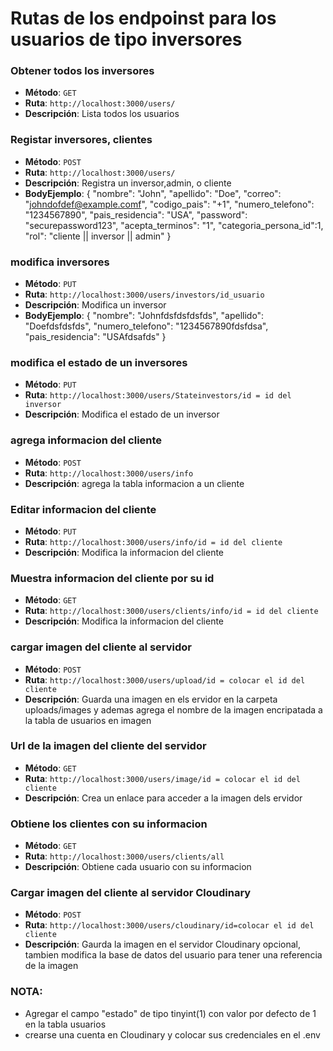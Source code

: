 # Rutas de los endpoinst para los usuarios de tipo inversores

### Obtener todos los inversores
- **Método**: `GET`
- **Ruta**: `http://localhost:3000/users/`
- **Descripción**: Lista todos los usuarios

### Registar inversores, clientes
- **Método**: `POST`
- **Ruta**: `http://localhost:3000/users/`
- **Descripción**: Registra un inversor,admin, o cliente
- **BodyEjemplo**:
{
  "nombre": "John",
  "apellido": "Doe",
  "correo": "johndofdef@example.comf",
  "codigo_pais": "+1",
  "numero_telefono": "1234567890",
  "pais_residencia": "USA",
  "password": "securepassword123",
  "acepta_terminos": "1",
  "categoria_persona_id":1,
  "rol": "cliente || inversor || admin"
}

### modifica inversores
- **Método**: `PUT`
- **Ruta**: `http://localhost:3000/users/investors/id_usuario`
- **Descripción**: Modifica un inversor
- **BodyEjemplo**:
{
  "nombre": "Johnfdsfdsfdsfds",
  "apellido": "Doefdsfdsfds",
  "numero_telefono": "1234567890fdsfdsa",
  "pais_residencia": "USAfdsafds"
}

### modifica el estado de un inversores
- **Método**: `PUT`
- **Ruta**: `http://localhost:3000/users/Stateinvestors/id = id del inversor`
- **Descripción**: Modifica el estado de un inversor

### agrega informacion del cliente
- **Método**: `POST`
- **Ruta**: `http://localhost:3000/users/info`
- **Descripción**: agrega la tabla informacion a un cliente

### Editar informacion del cliente
- **Método**: `PUT`
- **Ruta**: `http://localhost:3000/users/info/id = id del cliente`
- **Descripción**: Modifica la informacion del cliente

### Muestra informacion del cliente por su id
- **Método**: `GET`
- **Ruta**: `http://localhost:3000/users/clients/info/id = id del cliente`
- **Descripción**: Modifica la informacion del cliente

### cargar imagen del cliente al servidor
- **Método**: `POST`
- **Ruta**: `http://localhost:3000/users/upload/id = colocar el id del cliente`
- **Descripción**: Guarda una imagen en els ervidor en la carpeta uploads/images y ademas agrega el nombre de la imagen encripatada a la tabla de usuarios en imagen

### Url de la imagen del cliente del servidor
- **Método**: `GET`
- **Ruta**: `http://localhost:3000/users/image/id = colocar el id del cliente`
- **Descripción**: Crea un enlace para acceder a la imagen dels ervidor

### Obtiene los clientes con su informacion
- **Método**: `GET`
- **Ruta**: `http://localhost:3000/users/clients/all`
- **Descripción**: Obtiene cada usuario con su informacion

### Cargar imagen del cliente al servidor Cloudinary
- **Método**: `POST`
- **Ruta**: `http://localhost:3000/users/cloudinary/id=colocar el id del cliente`
- **Descripción**: Gaurda la imagen en el servidor Cloudinary opcional, tambien modifica la   base de datos del usuario para tener una referencia de la imagen


### NOTA:
- Agregar el campo "estado" de tipo tinyint(1) con valor por defecto de 1 en la tabla usuarios 
- crearse una cuenta en Cloudinary y colocar sus credenciales en el .env
